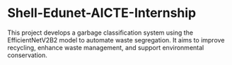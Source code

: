 # Shell-Edunet-AICTE-Internship
This project develops a garbage classification system using the EfficientNetV2B2 model to automate waste segregation. It aims to improve recycling, enhance waste management, and support environmental conservation.
